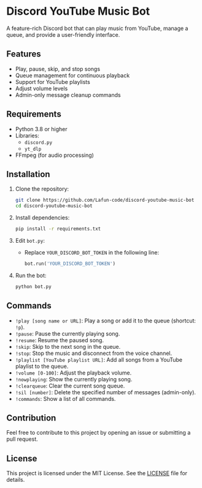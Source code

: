 # Discord YouTube Music Bot

A feature-rich Discord bot that can play music from YouTube, manage a queue, and provide a user-friendly interface.

## Features
- Play, pause, skip, and stop songs
- Queue management for continuous playback
- Support for YouTube playlists
- Adjust volume levels
- Admin-only message cleanup commands

## Requirements
- Python 3.8 or higher
- Libraries:
  - `discord.py`
  - `yt_dlp`
- FFmpeg (for audio processing)

## Installation
1. Clone the repository:
    ```bash
    git clone https://github.com/Lafun-code/discord-youtube-music-bot
    cd discord-youtube-music-bot
    ```

2. Install dependencies:
    ```bash
    pip install -r requirements.txt
    ```

3. Edit `bot.py`:
    - Replace `YOUR_DISCORD_BOT_TOKEN` in the following line:
      ```python
      bot.run('YOUR_DISCORD_BOT_TOKEN')
      ```

4. Run the bot:
    ```bash
    python bot.py
    ```

## Commands
- `!play [song name or URL]`: Play a song or add it to the queue (shortcut: `!p`).
- `!pause`: Pause the currently playing song.
- `!resume`: Resume the paused song.
- `!skip`: Skip to the next song in the queue.
- `!stop`: Stop the music and disconnect from the voice channel.
- `!playlist [YouTube playlist URL]`: Add all songs from a YouTube playlist to the queue.
- `!volume [0-100]`: Adjust the playback volume.
- `!nowplaying`: Show the currently playing song.
- `!clearqueue`: Clear the current song queue.
- `!sil [number]`: Delete the specified number of messages (admin-only).
- `!commands`: Show a list of all commands.

## Contribution
Feel free to contribute to this project by opening an issue or submitting a pull request.

## License
This project is licensed under the MIT License. See the [LICENSE](LICENSE) file for details.
